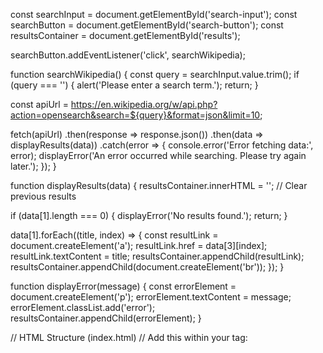 const searchInput = document.getElementById('search-input');
const searchButton = document.getElementById('search-button');
const resultsContainer = document.getElementById('results');

searchButton.addEventListener('click', searchWikipedia);

function searchWikipedia() {
  const query = searchInput.value.trim();
  if (query === '') {
    alert('Please enter a search term.');
    return;
  }

  const apiUrl = https://en.wikipedia.org/w/api.php?action=opensearch&search=${query}&format=json&limit=10;

  fetch(apiUrl)
    .then(response => response.json())
    .then(data => displayResults(data))
    .catch(error => {
      console.error('Error fetching data:', error);
      displayError('An error occurred while searching. Please try again later.');
    });
}

function displayResults(data) {
  resultsContainer.innerHTML = ''; // Clear previous results

  if (data[1].length === 0) {
    displayError('No results found.');
    return;
  }

  data[1].forEach((title, index) => {
    const resultLink = document.createElement('a');
    resultLink.href = data[3][index];
    resultLink.textContent = title;
    resultsContainer.appendChild(resultLink);
    resultsContainer.appendChild(document.createElement('br'));
  });
}

function displayError(message) {
  const errorElement = document.createElement('p');
  errorElement.textContent = message;
  errorElement.classList.add('error');
  resultsContainer.appendChild(errorElement);
}

// HTML Structure (index.html)
// Add this within your <body> tag:
